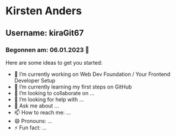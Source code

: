 # Kirsten Anders
## Username: kiraGit67
### Begonnen am: 06.01.2023 👋

<!--
**kiraGit67/kiraGit67** is a ✨ _special_ ✨ repository because its `README.md` (this file) appears on your GitHub profile.
-->
Here are some ideas to get you started:

- 🔭 I’m currently working on Web Dev Foundation / Your Frontend Developer Setup
- 🌱 I’m currently learning my first steps on GitHub
- 👯 I’m looking to collaborate on ...
- 🤔 I’m looking for help with ...
- 💬 Ask me about ...
- 📫 How to reach me: ...
- 😄 Pronouns: ...
- ⚡ Fun fact: ...

